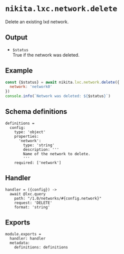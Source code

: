 
# `nikita.lxc.network.delete`

Delete an existing lxd network.

## Output

* `$status`   
  True if the network was deleted.

## Example

```js
const {$status} = await nikita.lxc.network.delete({
  network: 'network0'
})
console.info(`Network was deleted: ${$status}`)
```

## Schema definitions

    definitions =
      config:
        type: 'object'
        properties:
          'network':
            type: 'string'
            description: '''
            Name of the network to delete.
            '''
        required: ['network']

## Handler

    handler = ({config}) ->
      await @lxc.query
        path: "/1.0/networks/#{config.network}"
        request: 'DELETE'
        format: 'string'
## Exports

    module.exports =
      handler: handler
      metadata:
        definitions: definitions
